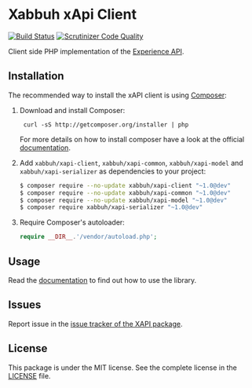 Xabbuh xApi Client
==================

[![Build Status](https://travis-ci.org/xabbuh/xapi-client.png)](https://travis-ci.org/xabbuh/xapi-client)
[![Scrutinizer Code Quality](https://scrutinizer-ci.com/g/xabbuh/xapi-client/badges/quality-score.png?s=769c1e047e4dbd4d5cdce1008098f9965dfb7924)](https://scrutinizer-ci.com/g/xabbuh/xapi-client/)

Client side PHP implementation of the
[Experience API](https://github.com/adlnet/xAPI-Spec/blob/master/xAPI.md).

Installation
------------

The recommended way to install the xAPI client is using
[Composer](http://getcomposer.org/):

1. Download and install Composer:

        curl -sS http://getcomposer.org/installer | php

   For more details on how to install composer have a look at the official
   [documentation](http://getcomposer.org/doc/00-intro.md).

1. Add ``xabbuh/xapi-client``, ``xabbuh/xapi-common``, ``xabbuh/xapi-model`` and
   ``xabbuh/xapi-serializer`` as dependencies to your project:

    ```bash
    $ composer require --no-update xabbuh/xapi-client "~1.0@dev"
    $ composer require --no-update xabbuh/xapi-common "~1.0@dev"
    $ composer require --no-update xabbuh/xapi-model "~1.0@dev"
    $ composer require xabbuh/xapi-serializer "~1.0@dev"
    ```

1. Require Composer's autoloader:

   ``` php
   require __DIR__.'/vendor/autoload.php';
   ```

Usage
-----

Read the [documentation](doc/index.md) to find out how to use the library.

Issues
------

Report issue in the [issue tracker of the XAPI package](https://github.com/xabbuh/xapi/issues).

License
-------

This package is under the MIT license. See the complete license in the
[LICENSE](LICENSE) file.
